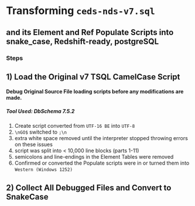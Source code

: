 # Transforming `ceds-nds-v7.sql` 
## and its Element and Ref Populate Scripts into snake_case, Redshift-ready, postgreSQL

### Steps

## 1) Load the Original v7 TSQL CamelCase Script
#### Debug Original Source File loading scripts before any modifications are made.
##### Tool Used: DbSchema 7.5.2
1) Create script converted from `UTF-16 BE` into `UTF-8`
2) `\nGO$` switched to `;\n`
3) extra white space removed until the interpreter stopped throwing errors on these issues
4) script was split into < 10,000 line blocks (parts 1-11)
5) semicolons and line-endings in the Element Tables were removed
6) Confirmed or converted the Populate scripts were in or turned them into `Western (Windows 1252)`

## 2) Collect All Debugged Files and Convert to SnakeCase
